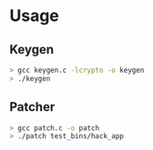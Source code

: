 # Usage

## Keygen

```bash
> gcc keygen.c -lcrypto -o keygen
> ./keygen
```

## Patcher

```bash
> gcc patch.c -o patch
> ./patch test_bins/hack_app
```